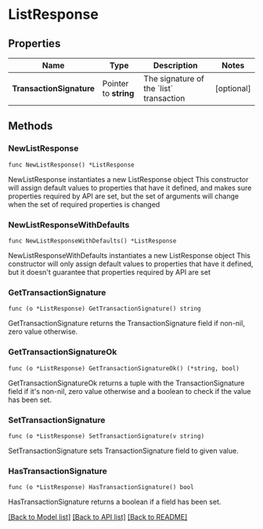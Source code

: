 # ListResponse

## Properties

Name | Type | Description | Notes
------------ | ------------- | ------------- | -------------
**TransactionSignature** | Pointer to **string** | The signature of the &#x60;list&#x60; transaction  | [optional] 

## Methods

### NewListResponse

`func NewListResponse() *ListResponse`

NewListResponse instantiates a new ListResponse object
This constructor will assign default values to properties that have it defined,
and makes sure properties required by API are set, but the set of arguments
will change when the set of required properties is changed

### NewListResponseWithDefaults

`func NewListResponseWithDefaults() *ListResponse`

NewListResponseWithDefaults instantiates a new ListResponse object
This constructor will only assign default values to properties that have it defined,
but it doesn't guarantee that properties required by API are set

### GetTransactionSignature

`func (o *ListResponse) GetTransactionSignature() string`

GetTransactionSignature returns the TransactionSignature field if non-nil, zero value otherwise.

### GetTransactionSignatureOk

`func (o *ListResponse) GetTransactionSignatureOk() (*string, bool)`

GetTransactionSignatureOk returns a tuple with the TransactionSignature field if it's non-nil, zero value otherwise
and a boolean to check if the value has been set.

### SetTransactionSignature

`func (o *ListResponse) SetTransactionSignature(v string)`

SetTransactionSignature sets TransactionSignature field to given value.

### HasTransactionSignature

`func (o *ListResponse) HasTransactionSignature() bool`

HasTransactionSignature returns a boolean if a field has been set.


[[Back to Model list]](../README.md#documentation-for-models) [[Back to API list]](../README.md#documentation-for-api-endpoints) [[Back to README]](../README.md)


